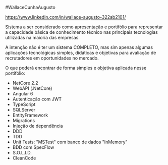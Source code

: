 #WallaceCunhaAugusto

https://www.linkedin.com/in/wallace-augusto-322ab2101/

Sistema a ser considerado como apresentação e portifólio para representar a capacidade básica de conhecimento técnico nas principais tecnologias utilizadas na maioria das empresas. 

A intenção não é ter um sistema COMPLETO, mas sim apenas algumas aplicações tecnológicas simples, didáticas e objetivas para avaliação de recrutadores em oportunidades no mercado. 

O que poderá encontrar de forma simples e objetiva aplicada nesse portifólio: 

- NetCore 2.2
- WebAPI (.NetCore)
- Angular 6
- Autenticação com JWT 
- TypeScript 
- SQLServer 
- EntityFramework 
- Migrations 
- Injeção de dependência 
- DDD
- TDD
- Unit Tests: "MSTest" com banco de dados "InMemory"
- BDD com SpecFlow
- S.O.L.I.D. 
- CleanCode 
